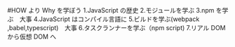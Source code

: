 #HOW より Why を学ぼう
1.JavaScript の歴史 2.モジュールを学ぶ
3.npm を学ぶ　大事
4.JavaScript はコンパイル言語に 5.ビルドを学ぶ(webpack ,babel,typescript)　大事 6.タスクランナーを学ぶ（npm script) 7.リアル DOM から仮想 DOM へ

